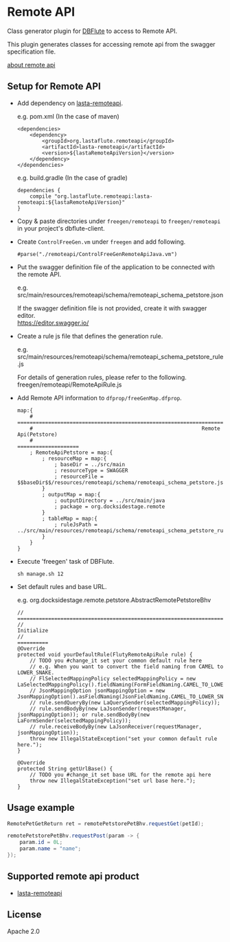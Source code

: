 # Remote API
Class generator plugin for [DBFlute](http://dbflute.seasar.org/) to access to Remote API.

This plugin generates classes for accessing remote api from the swagger specification file.

[about remote api](http://dbflute.seasar.org/ja/lastaflute/howto/architecture/remoteapicall.html)

## Setup for Remote API
- Add dependency on [lasta-remoteapi](https://github.com/lastaflute/lasta-remoteapi).

  e.g. pom.xml (In the case of maven)

  ```
  <dependencies>
      <dependency>
          <groupId>org.lastaflute.remoteapi</groupId>
          <artifactId>lasta-remoteapi</artifactId>
          <version>${lastaRemoteApiVersion}</version>
      </dependency>
  </dependencies>
  ```

  e.g. build.gradle (In the case of gradle)

  ```
  dependencies {
      compile "org.lastaflute.remoteapi:lasta-remoteapi:${lastaRemoteApiVersion}"
  }
  ```

- Copy & paste directories under `freegen/remoteapi` to `freegen/remoteapi` in your project's dbflute-client.

- Create `ControlFreeGen.vm` under `freegen` and add following.

  ```
  #parse("./remoteapi/ControlFreeGenRemoteApiJava.vm")
  ```

- Put the swagger definition file of the application to be connected with the remote API.

  e.g. src/main/resources/remoteapi/schema/remoteapi_schema_petstore.json

  If the swagger definition file is not provided, create it with swagger editor.  
  https://editor.swagger.io/

- Create a rule js file that defines the generation rule.

  e.g. src/main/resources/remoteapi/schema/remoteapi_schema_petstore_rule.js

  For details of generation rules, please refer to the following.  
  freegen/remoteapi/RemoteApiRule.js

- Add Remote API information to `dfprop/freeGenMap.dfprop`.

  ```
  map:{
      # ==========================================================================
      #                                                       Remote Api(Petstore)
      #                                                       ====================
      ; RemoteApiPetstore = map:{
          ; resourceMap = map:{
              ; baseDir = ../src/main
              ; resourceType = SWAGGER
              ; resourceFile = $$baseDir$$/resources/remoteapi/schema/remoteapi_schema_petstore.json
          }
          ; outputMap = map:{
              ; outputDirectory = ../src/main/java
              ; package = org.docksidestage.remote
          }
          ; tableMap = map:{
              ; ruleJsPath = ../src/main/resources/remoteapi/schema/remoteapi_schema_petstore_rule.js
          }
      }
  }
  ```

- Execute 'freegen' task of DBFlute.

  ```
  sh manage.sh 12
  ```

- Set default rules and base URL.

  e.g. org.docksidestage.remote.petstore.AbstractRemotePetstoreBhv

  ```
  // ===================================================================================
  //                                                                          Initialize
  //                                                                          ==========
  @Override
  protected void yourDefaultRule(FlutyRemoteApiRule rule) {
      // TODO you #change_it set your common default rule here
      // e.g. When you want to convert the field naming from CAMEL to LOWER_SNAKE.
      // FlSelectedMappingPolicy selectedMappingPolicy = new LaSelectedMappingPolicy().fieldNaming(FormFieldNaming.CAMEL_TO_LOWER_SNAKE);
      // JsonMappingOption jsonMappingOption = new JsonMappingOption().asFieldNaming(JsonFieldNaming.CAMEL_TO_LOWER_SNAKE);
      // rule.sendQueryBy(new LaQuerySender(selectedMappingPolicy));
      // rule.sendBodyBy(new LaJsonSender(requestManager, jsonMappingOption)); or rule.sendBodyBy(new LaFormSender(selectedMappingPolicy));
      // rule.receiveBodyBy(new LaJsonReceiver(requestManager, jsonMappingOption));
      throw new IllegalStateException("set your common default rule here.");
  }

  @Override
  protected String getUrlBase() {
      // TODO you #change_it set base URL for the remote api here
      throw new IllegalStateException("set url base here.");
  }
  ```

## Usage example

```java
RemotePetGetReturn ret = remotePetstorePetBhv.requestGet(petId);

remotePetstorePetBhv.requestPost(param -> {
	param.id = 0L;
	param.name = "name";
});
```

## Supported remote api product
- [lasta-remoteapi](https://github.com/lastaflute/lasta-remoteapi)

## License
Apache 2.0
